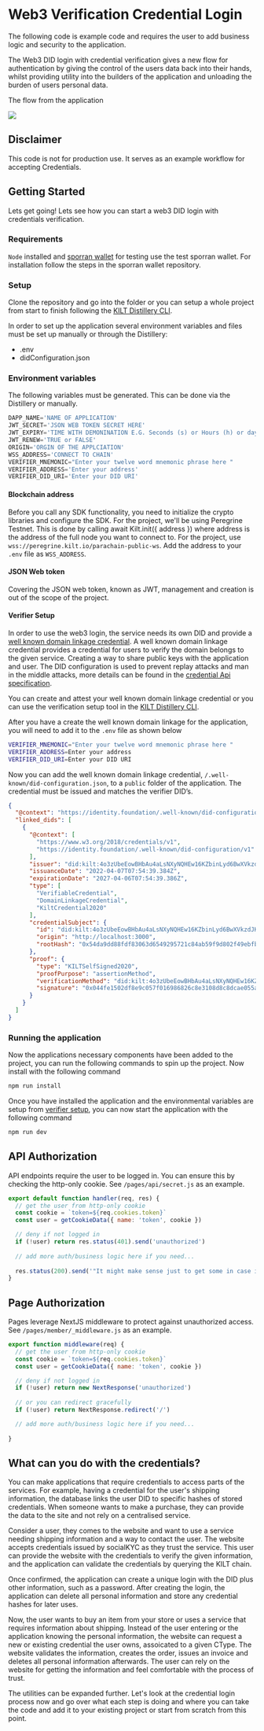 # Web3 Verification Credential Login

The following code is example code and requires the user to add business logic and security to the application.

The Web3 DID login with credential verification gives a new flow for authentication by giving the control of the users data back into their hands, whilst providing utility into the builders of the application and unloading the burden of users personal data.

The flow from the application

![](./public/web3LoginFlow.png)

## Disclaimer

This code is not for production use. It serves as an example workflow for accepting Credentials.

## Getting Started

Lets get going! Lets see how you can start a web3 DID login with credentials verification.

### Requirements

`Node` installed and [sporran wallet](https://github.com/BTE-Trusted-Entity/sporran-extension/tree/main) for testing use the test sporran wallet. For installation follow the steps in the sporran wallet repository.


### Setup

Clone the repository and go into the folder or you can setup a whole project from start to finish following the  [KILT Distillery CLI](https://github.com/KILTprotocol/kilt-distillery-cli/).

In order to set up the application several environment variables and files must be set up manually or through the Distillery:

- .env
- didConfiguration.json

### Environment variables

The following variables must be generated. This can be done via the Distillery or manually.

```js
DAPP_NAME='NAME OF APPLICATION'
JWT_SECRET='JSON WEB TOKEN SECRET HERE'
JWT_EXPIRY='TIME WITH DEMONINATION E.G. Seconds (s) or Hours (h) or days (d)'
JWT_RENEW='TRUE or FALSE'
ORIGIN='ORGIN OF THE APPLCIATION'
WSS_ADDRESS='CONNECT TO CHAIN'
VERIFIER_MNEMONIC="Enter your twelve word mnemonic phrase here "
VERIFIER_ADDRESS='Enter your address'
VERIFIER_DID_URI='Enter your DID URI'
```

#### Blockchain address

Before you call any SDK functionality, you need to initialize the crypto libraries and configure the SDK. For the project, we'll be using Peregrine Testnet. This is done by calling await Kilt.init({ address }) where address is the address of the full node you want to connect to. For the project, use `wss://peregrine.kilt.io/parachain-public-ws`. Add the address to your `.env` file as `WSS_ADDRESS`.

#### JSON Web token

Covering the JSON web token, known as JWT, management and creation is out of the scope of the project.

#### Verifier Setup

In order to use the web3 login, the service needs its own DID and provide a [well known domain linkage credential](https://identity.foundation/specs/did-configuration/). A well known domain linkage credential provides a credential for users to verify the domain belongs to the given service. Creating a way to share public keys with the application and user. The DID configuration is used to prevent replay attacks and man in the middle attacks, more details can be found in the [credential Api specification](https://github.com/KILTprotocol/credential-api#man-in-the-middle).

You can create and attest your well known domain linkage credential or you can use the verification setup tool in the [KILT Distillery CLI](https://github.com/KILTprotocol/kilt-distillery-cli/).

After you have a create the well known domain linkage for the application, you will need to add it to the `.env` file as shown below

```BASH
VERIFIER_MNEMONIC="Enter your twelve word mnemonic phrase here "
VERIFIER_ADDRESS=Enter your address
VERIFIER_DID_URI=Enter your DID URI
```

Now you can add the well known domain linkage credential, `/.well-known/did-configuration.json`, to a `public` folder of the application. The credential must be issued and matches the verifier DID’s.

```JSON
{
  "@context": "https://identity.foundation/.well-known/did-configuration/v1",
  "linked_dids": [
    {
      "@context": [
        "https://www.w3.org/2018/credentials/v1",
        "https://identity.foundation/.well-known/did-configuration/v1"
      ],
      "issuer": "did:kilt:4o3zUbeEowBHbAu4aLsNXyNQHEw16KZbinLyd6BwXVkzdJKn",
      "issuanceDate": "2022-04-07T07:54:39.384Z",
      "expirationDate": "2027-04-06T07:54:39.386Z",
      "type": [
        "VerifiableCredential",
        "DomainLinkageCredential",
        "KiltCredential2020"
      ],
      "credentialSubject": {
        "id": "did:kilt:4o3zUbeEowBHbAu4aLsNXyNQHEw16KZbinLyd6BwXVkzdJKn",
        "origin": "http://localhost:3000",
        "rootHash": "0x54da9dd88fdf83063d6549295721c84ab59f9d802f49ebfb20e5a00e250625ec"
      },
      "proof": {
        "type": "KILTSelfSigned2020",
        "proofPurpose": "assertionMethod",
        "verificationMethod": "did:kilt:4o3zUbeEowBHbAu4aLsNXyNQHEw16KZbinLyd6BwXVkzdJKn#0x5e7ea14081452641c4970081552f774d4b2495ce918ddc0e35fd50735e5d7e1c",
        "signature": "0x044fe1502df8e9c057f016986826c8e3108d8c8dcae055af041f9fa51ce34a201d6c4428242fb6d6690fc3833f040b3e5c91b94c997e7a4232f5c5ee1ca7eb89"
      }
    }
  ]
}

```

### Running the application

Now the applications necessary components have been added to the project, you can run the following commands to spin up the project.
Now install with the following command

```js
npm run install 
```

Once you have installed the application and the environmental variables are setup from [verifier setup](#verifier-setup), you can now start the application with the following command

```js
npm run dev
```

## API Authorization

API endpoints require the user to be logged in. You can ensure this by checking the http-only cookie. See `/pages/api/secret.js` as an example.

``` javascript
export default function handler(req, res) {
  // get the user from http-only cookie
  const cookie = `token=${req.cookies.token}`
  const user = getCookieData({ name: 'token', cookie })

  // deny if not logged in
  if (!user) return res.status(401).send('unauthorized')
  
  // add more auth/business logic here if you need...
 
  res.status(200).send('"It might make sense just to get some in case it catches on." — Satoshi Nakamoto')
}
```

## Page Authorization

Pages leverage NextJS middleware to protect against unauthorized access. See `/pages/member/_middleware.js` as an example.

``` javascript
export function middleware(req) {
  // get the user from http-only cookie
  const cookie = `token=${req.cookies.token}`
  const user = getCookieData({ name: 'token', cookie })

  // deny if not logged in
  if (!user) return new NextResponse('unauthorized')
    
  // or you can redirect gracefully
  if (!user) return NextResponse.redirect('/')

  // add more auth/business logic here if you need...
    
}
```

## What can you do with the credentials?

You can make applications that require credentials to access parts of the services. For example, having a credential for the user's shipping information, the database links the user DID to specific hashes of stored credentials. When someone wants to make a purchase, they can provide the data to the site and not rely on a centralised service.

Consider a user, they comes to the website and want to use a service needing shipping information and a way to contact the user. The website accepts credentials issued by socialKYC as they trust the service. This user can provide the website with the credentials to verify the given information, and the application can validate the credentials by querying the KILT chain.

Once confirmed, the application can create a unique login with the DID plus other information, such as a password. After creating the login, the application can delete all personal information and store any credential hashes for later uses.

Now, the user wants to buy an item from your store or uses a service that requires information about shipping. Instead of the user entering or the application knowing the personal information, the website can request a new or existing credential the user owns, assoicated to a given CType. The website validates the information, creates the order, issues an invoice and deletes all personal information afterwards. The user can rely on the website for getting the information and feel comfortable with the process of trust.

The utilities can be expanded further. Let's look at the credential login process now and go over what each step is doing and where you can take the code and add it to your existing project or start from scratch from this point.
